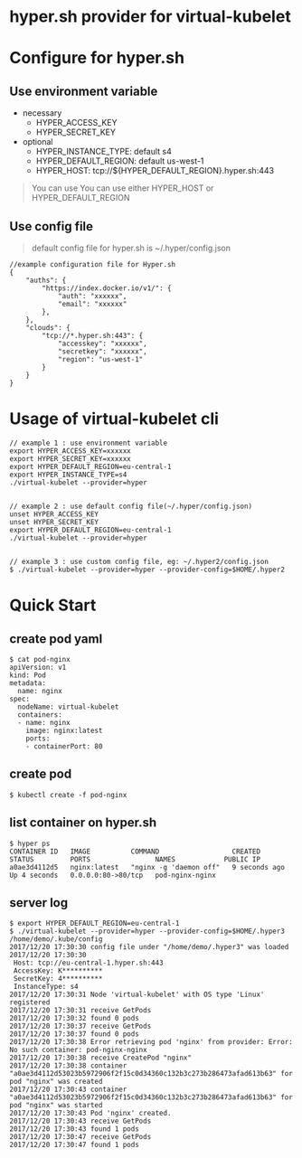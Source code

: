 hyper.sh provider for virtual-kubelet
=====================================

# Configure for hyper.sh

## Use environment variable

- necessary
  - HYPER_ACCESS_KEY
  - HYPER_SECRET_KEY
- optional
  - HYPER_INSTANCE_TYPE:  default s4
  - HYPER_DEFAULT_REGION: default us-west-1
  - HYPER_HOST: tcp://${HYPER_DEFAULT_REGION}.hyper.sh:443

> You can use You can use either HYPER_HOST or HYPER_DEFAULT_REGION


## Use config file

> default config file for hyper.sh is ~/.hyper/config.json

```
//example configuration file for Hyper.sh
{
	"auths": {
		"https://index.docker.io/v1/": {
			"auth": "xxxxxx",
			"email": "xxxxxx"
		},
	},
	"clouds": {
		"tcp://*.hyper.sh:443": {
			"accesskey": "xxxxxx",
			"secretkey": "xxxxxx",
			"region": "us-west-1"
		}
	}
}
```

# Usage of virtual-kubelet cli

```
// example 1 : use environment variable
export HYPER_ACCESS_KEY=xxxxxx
export HYPER_SECRET_KEY=xxxxxx
export HYPER_DEFAULT_REGION=eu-central-1
export HYPER_INSTANCE_TYPE=s4
./virtual-kubelet --provider=hyper


// example 2 : use default config file(~/.hyper/config.json)
unset HYPER_ACCESS_KEY
unset HYPER_SECRET_KEY
export HYPER_DEFAULT_REGION=eu-central-1
./virtual-kubelet --provider=hyper


// example 3 : use custom config file, eg: ~/.hyper2/config.json
$ ./virtual-kubelet --provider=hyper --provider-config=$HOME/.hyper2
```


# Quick Start

## create pod yaml

```
$ cat pod-nginx
apiVersion: v1
kind: Pod
metadata:
  name: nginx
spec:
  nodeName: virtual-kubelet
  containers:
  - name: nginx
    image: nginx:latest
    ports:
    - containerPort: 80
```

## create pod

```
$ kubectl create -f pod-nginx
```

## list container on hyper.sh

```
$ hyper ps
CONTAINER ID   IMAGE          COMMAND                  CREATED         STATUS         PORTS                NAMES            PUBLIC IP
a0ae3d4112d5   nginx:latest   "nginx -g 'daemon off"   9 seconds ago   Up 4 seconds   0.0.0.0:80->80/tcp   pod-nginx-nginx
```

## server log

```
$ export HYPER_DEFAULT_REGION=eu-central-1
$ ./virtual-kubelet --provider=hyper --provider-config=$HOME/.hyper3
/home/demo/.kube/config
2017/12/20 17:30:30 config file under "/home/demo/.hyper3" was loaded
2017/12/20 17:30:30 
 Host: tcp://eu-central-1.hyper.sh:443
 AccessKey: K**********
 SecretKey: 4**********
 InstanceType: s4
2017/12/20 17:30:31 Node 'virtual-kubelet' with OS type 'Linux' registered
2017/12/20 17:30:31 receive GetPods
2017/12/20 17:30:32 found 0 pods
2017/12/20 17:30:37 receive GetPods
2017/12/20 17:30:37 found 0 pods
2017/12/20 17:30:38 Error retrieving pod 'nginx' from provider: Error: No such container: pod-nginx-nginx
2017/12/20 17:30:38 receive CreatePod "nginx"
2017/12/20 17:30:38 container "a0ae3d4112d53023b5972906f2f15c0d34360c132b3c273b286473afad613b63" for pod "nginx" was created
2017/12/20 17:30:43 container "a0ae3d4112d53023b5972906f2f15c0d34360c132b3c273b286473afad613b63" for pod "nginx" was started
2017/12/20 17:30:43 Pod 'nginx' created.
2017/12/20 17:30:43 receive GetPods
2017/12/20 17:30:43 found 1 pods
2017/12/20 17:30:47 receive GetPods
2017/12/20 17:30:47 found 1 pods
```
